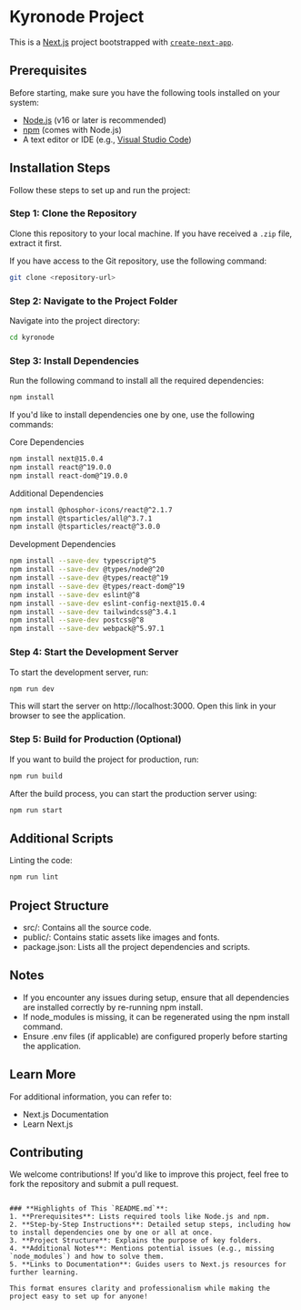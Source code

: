 # Kyronode Project

This is a [Next.js](https://nextjs.org) project bootstrapped with [`create-next-app`](https://nextjs.org/docs/app/api-reference/cli/create-next-app).

## Prerequisites

Before starting, make sure you have the following tools installed on your system:

- [Node.js](https://nodejs.org/) (v16 or later is recommended)
- [npm](https://www.npmjs.com/) (comes with Node.js)
- A text editor or IDE (e.g., [Visual Studio Code](https://code.visualstudio.com/))

## Installation Steps

Follow these steps to set up and run the project:

### Step 1: Clone the Repository

Clone this repository to your local machine. If you have received a `.zip` file, extract it first.

If you have access to the Git repository, use the following command:

```bash
git clone <repository-url>
```

### Step 2: Navigate to the Project Folder

Navigate into the project directory:

```bash
cd kyronode
```

### Step 3: Install Dependencies

Run the following command to install all the required dependencies:

```bash
npm install
```

If you'd like to install dependencies one by one, use the following commands:

Core Dependencies

```bash
npm install next@15.0.4
npm install react@^19.0.0
npm install react-dom@^19.0.0
```

Additional Dependencies

```bash
npm install @phosphor-icons/react@^2.1.7
npm install @tsparticles/all@^3.7.1
npm install @tsparticles/react@^3.0.0
```

Development Dependencies

```bash
npm install --save-dev typescript@^5
npm install --save-dev @types/node@^20
npm install --save-dev @types/react@^19
npm install --save-dev @types/react-dom@^19
npm install --save-dev eslint@^8
npm install --save-dev eslint-config-next@15.0.4
npm install --save-dev tailwindcss@^3.4.1
npm install --save-dev postcss@^8
npm install --save-dev webpack@^5.97.1
```

### Step 4: Start the Development Server

To start the development server, run:

```bash
npm run dev
```

This will start the server on http://localhost:3000. Open this link in your browser to see the application.

### Step 5: Build for Production (Optional)

If you want to build the project for production, run:

```bash
npm run build
```

After the build process, you can start the production server using:

```bash
npm run start
```

## Additional Scripts

Linting the code:

```bash
npm run lint
```

## Project Structure

- src/: Contains all the source code.
- public/: Contains static assets like images and fonts.
- package.json: Lists all the project dependencies and scripts.

## Notes

- If you encounter any issues during setup, ensure that all dependencies are installed correctly by re-running npm install.
- If node_modules is missing, it can be regenerated using the npm install command.
- Ensure .env files (if applicable) are configured properly before starting the application.

## Learn More

For additional information, you can refer to:

- Next.js Documentation
- Learn Next.js

## Contributing

We welcome contributions! If you'd like to improve this project, feel free to fork the repository and submit a pull request.

```vbnet

### **Highlights of This `README.md`**:
1. **Prerequisites**: Lists required tools like Node.js and npm.
2. **Step-by-Step Instructions**: Detailed setup steps, including how to install dependencies one by one or all at once.
3. **Project Structure**: Explains the purpose of key folders.
4. **Additional Notes**: Mentions potential issues (e.g., missing `node_modules`) and how to solve them.
5. **Links to Documentation**: Guides users to Next.js resources for further learning.

This format ensures clarity and professionalism while making the project easy to set up for anyone!
```
